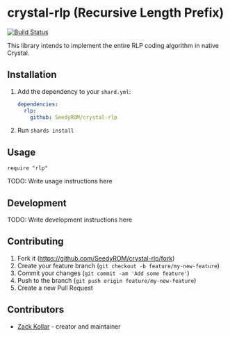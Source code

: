 # crystal-rlp (Recursive Length Prefix)

[![Build Status](https://travis-ci.com/SeedyROM/crystal-rlp.svg?branch=master)](https://travis-ci.com/SeedyROM/crystal-rlp)

This library intends to implement the entire RLP coding algorithm in native Crystal.

## Installation

1. Add the dependency to your `shard.yml`:

   ```yaml
   dependencies:
     rlp:
       github: SeedyROM/crystal-rlp
   ```

2. Run `shards install`

## Usage

```crystal
require "rlp"
```

TODO: Write usage instructions here

## Development

TODO: Write development instructions here

## Contributing

1. Fork it (<https://github.com/SeedyROM/crystal-rlp/fork>)
2. Create your feature branch (`git checkout -b feature/my-new-feature`)
3. Commit your changes (`git commit -am 'Add some feature'`)
4. Push to the branch (`git push origin feature/my-new-feature`)
5. Create a new Pull Request

## Contributors

- [Zack Kollar](https://github.com/SeedyROM) - creator and maintainer
